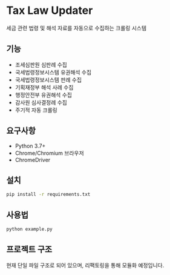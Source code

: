 # Tax Law Updater

세금 관련 법령 및 해석 자료를 자동으로 수집하는 크롤링 시스템

## 기능

- 조세심판원 심판례 수집
- 국세법령정보시스템 유권해석 수집
- 국세법령정보시스템 판례 수집
- 기획재정부 해석 사례 수집
- 행정안전부 유권해석 수집
- 감사원 심사결정례 수집
- 주기적 자동 크롤링

## 요구사항

- Python 3.7+
- Chrome/Chromium 브라우저
- ChromeDriver

## 설치

```bash
pip install -r requirements.txt
```

## 사용법

```bash
python example.py
```

## 프로젝트 구조

현재 단일 파일 구조로 되어 있으며, 리팩토링을 통해 모듈화 예정입니다.